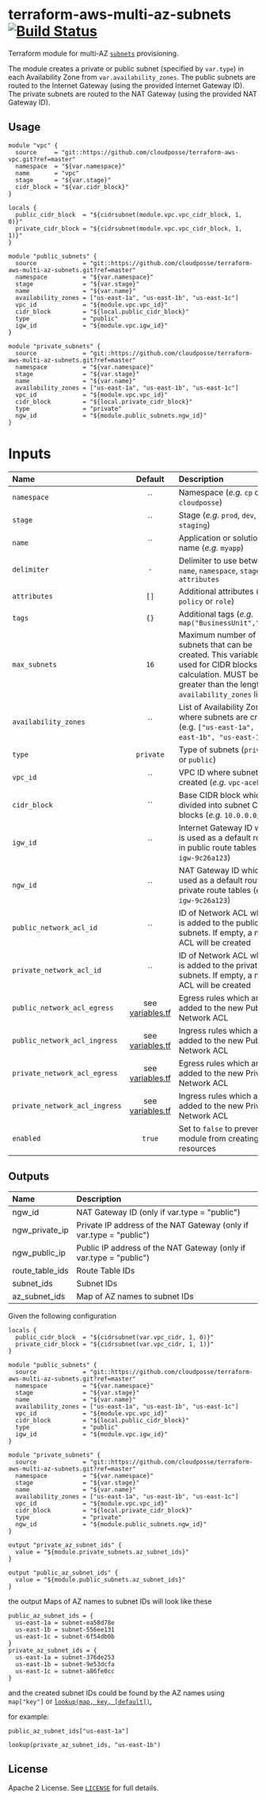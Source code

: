 # terraform-aws-multi-az-subnets [![Build Status](https://travis-ci.org/cloudposse/terraform-aws-multi-az-subnets.svg)](https://travis-ci.org/cloudposse/terraform-aws-multi-az-subnets)

Terraform module for multi-AZ [`subnets`](http://docs.aws.amazon.com/AmazonVPC/latest/UserGuide/VPC_Subnets.html) provisioning.

The module creates a private or public subnet (specified by `var.type`) in each Availability Zone from `var.availability_zones`.
The public subnets are routed to the Internet Gateway (using the provided Internet Gateway ID).
The private subnets are routed to the NAT Gateway (using the provided NAT Gateway ID).


## Usage

```hcl
module "vpc" {
  source     = "git::https://github.com/cloudposse/terraform-aws-vpc.git?ref=master"
  namespace  = "${var.namespace}"
  name       = "vpc"
  stage      = "${var.stage}"
  cidr_block = "${var.cidr_block}"
}

locals {
  public_cidr_block  = "${cidrsubnet(module.vpc.vpc_cidr_block, 1, 0)}"
  private_cidr_block = "${cidrsubnet(module.vpc.vpc_cidr_block, 1, 1)}"
}

module "public_subnets" {
  source             = "git::https://github.com/cloudposse/terraform-aws-multi-az-subnets.git?ref=master"
  namespace          = "${var.namespace}"
  stage              = "${var.stage}"
  name               = "${var.name}"
  availability_zones = ["us-east-1a", "us-east-1b", "us-east-1c"]
  vpc_id             = "${module.vpc.vpc_id}"
  cidr_block         = "${local.public_cidr_block}"
  type               = "public"
  igw_id             = "${module.vpc.igw_id}"
}

module "private_subnets" {
  source             = "git::https://github.com/cloudposse/terraform-aws-multi-az-subnets.git?ref=master"
  namespace          = "${var.namespace}"
  stage              = "${var.stage}"
  name               = "${var.name}"
  availability_zones = ["us-east-1a", "us-east-1b", "us-east-1c"]
  vpc_id             = "${module.vpc.vpc_id}"
  cidr_block         = "${local.private_cidr_block}"
  type               = "private"
  ngw_id             = "${module.public_subnets.ngw_id}"
}
```


# Inputs

| Name                          | Default               | Description                                                                                                                                                                               | Required |
|:------------------------------|:---------------------:|:------------------------------------------------------------------------------------------------------------------------------------------------------------------------------------------|:--------:|
| `namespace`                   | ``                    | Namespace (_e.g._ `cp` or `cloudposse`)                                                                                                                                                   |   Yes    |
| `stage`                       | ``                    | Stage (_e.g._ `prod`, `dev`, `staging`)                                                                                                                                                   |   Yes    |
| `name`                        | ``                    | Application or solution name (_e.g._ `myapp`)                                                                                                                                             |   Yes    |
| `delimiter`                   | `-`                   | Delimiter to use between `name`, `namespace`, `stage`, `attributes`                                                                                                                       |    No    |
| `attributes`                  | `[]`                  | Additional attributes (_e.g._ `policy` or `role`)                                                                                                                                         |    No    |
| `tags`                        | `{}`                  | Additional tags  (_e.g._ `map("BusinessUnit","XYZ")`                                                                                                                                      |    No    |
| `max_subnets`                 | `16`                  | Maximum number of subnets that can be created. This variable is used for CIDR blocks calculation. MUST be greater than the length of `availability_zones` list                            |   Yes    |
| `availability_zones`          | ``                    | List of Availability Zones where subnets are created (e.g. `["us-east-1a", "us-east-1b", "us-east-1c"]`)                                                                                  |   Yes    |
| `type`                        | `private`             | Type of subnets (`private` or `public`)                                                                                                                                                   |    No    |
| `vpc_id`                      | ``                    | VPC ID where subnets are created (_e.g._ `vpc-aceb2723`)                                                                                                                                  |   Yes    |
| `cidr_block`                  | ``                    | Base CIDR block which is divided into subnet CIDR blocks (_e.g._ `10.0.0.0/24`)                                                                                                           |    No    |
| `igw_id`                      | ``                    | Internet Gateway ID which is used as a default route in public route tables (_e.g._ `igw-9c26a123`)                                                                                       |   Yes    |
| `ngw_id`                      | ``                    | NAT Gateway ID which is used as a default route in private route tables (_e.g._ `igw-9c26a123`)                                                                                           |   Yes    |
| `public_network_acl_id`       | ``                    | ID of Network ACL which is added to the public subnets. If empty, a new ACL will be created                                                                                               |    No    |
| `private_network_acl_id`      | ``                    | ID of Network ACL which is added to the private subnets. If empty, a new ACL will be created                                                                                              |    No    |
| `public_network_acl_egress`   | see [variables.tf](https://github.com/cloudposse/terraform-aws-multi-az-subnets/blob/master/variables.tf)    | Egress rules which are added to the new Public Network ACL                                         |    No    |
| `public_network_acl_ingress`  | see [variables.tf](https://github.com/cloudposse/terraform-aws-multi-az-subnets/blob/master/variables.tf)    | Ingress rules which are added to the new Public Network ACL                                        |    No    |
| `private_network_acl_egress`  | see [variables.tf](https://github.com/cloudposse/terraform-aws-multi-az-subnets/blob/master/variables.tf)    | Egress rules which are added to the new Private Network ACL                                        |    No    |
| `private_network_acl_ingress` | see [variables.tf](https://github.com/cloudposse/terraform-aws-multi-az-subnets/blob/master/variables.tf)    | Ingress rules which are added to the new Private Network ACL                                       |    No    |
| `enabled`                     | `true`                | Set to `false` to prevent the module from creating any resources                                                                                                                          |    No    |


## Outputs

| Name                      | Description                                                          |
|:--------------------------|:---------------------------------------------------------------------|
| ngw_id                    | NAT Gateway ID (only if var.type = "public")                         |
| ngw_private_ip            | Private IP address of the NAT Gateway (only if var.type = "public")  |
| ngw_public_ip             | Public IP address of the NAT Gateway (only if var.type = "public")   |
| route_table_ids           | Route Table IDs                                                      |
| subnet_ids                | Subnet IDs                                                           |
| az_subnet_ids             | Map of AZ names to subnet IDs                                        |


Given the following configuration

```hcl
locals {
  public_cidr_block  = "${cidrsubnet(var.vpc_cidr, 1, 0)}"
  private_cidr_block = "${cidrsubnet(var.vpc_cidr, 1, 1)}"
}

module "public_subnets" {
  source             = "git::https://github.com/cloudposse/terraform-aws-multi-az-subnets.git?ref=master"
  namespace          = "${var.namespace}"
  stage              = "${var.stage}"
  name               = "${var.name}"
  availability_zones = ["us-east-1a", "us-east-1b", "us-east-1c"]
  vpc_id             = "${module.vpc.vpc_id}"
  cidr_block         = "${local.public_cidr_block}"
  type               = "public"
  igw_id             = "${module.vpc.igw_id}"
}

module "private_subnets" {
  source             = "git::https://github.com/cloudposse/terraform-aws-multi-az-subnets.git?ref=master"
  namespace          = "${var.namespace}"
  stage              = "${var.stage}"
  name               = "${var.name}"
  availability_zones = ["us-east-1a", "us-east-1b", "us-east-1c"]
  vpc_id             = "${module.vpc.vpc_id}"
  cidr_block         = "${local.private_cidr_block}"
  type               = "private"
  ngw_id             = "${module.public_subnets.ngw_id}"
}

output "private_az_subnet_ids" {
  value = "${module.private_subnets.az_subnet_ids}"
}

output "public_az_subnet_ids" {
  value = "${module.public_subnets.az_subnet_ids}"
}
```

the output Maps of AZ names to subnet IDs will look like these

```hcl
public_az_subnet_ids = {
  us-east-1a = subnet-ea58d78e
  us-east-1b = subnet-556ee131
  us-east-1c = subnet-6f54db0b
}
private_az_subnet_ids = {
  us-east-1a = subnet-376de253
  us-east-1b = subnet-9e53dcfa
  us-east-1c = subnet-a86fe0cc
}
```

and the created subnet IDs could be found by the AZ names using `map["key"]` or [`lookup(map, key, [default])`](https://www.terraform.io/docs/configuration/interpolation.html#lookup-map-key-default-),

for example:

`public_az_subnet_ids["us-east-1a"]`

`lookup(private_az_subnet_ids, "us-east-1b")`


## License

Apache 2 License. See [`LICENSE`](LICENSE) for full details.
